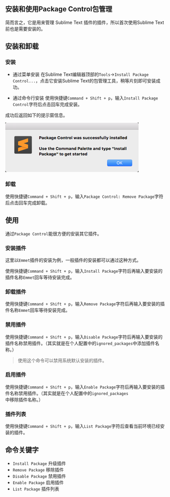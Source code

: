 ## 安装和使用Package Control包管理

简而言之，它是用来管理 Sublime Text 插件的插件，所以首次使用Sublime Text前也是需要安装的。

## 安装和卸载

### 安装

* 通过菜单安装
在Sublime Text编辑器顶部的`Tools`->`Install Package Control...`，点击它安装Sublime Text的包管理工具，稍等片刻即可安装成功。


* 通过命令行安装
使用快捷键`Command + Shift + p`，输入`Install Package Control`字符后点击回车完成安装。

成功后返回如下的提示窗信息。

![](/assets/sublime-text-3-install-success-alert.png)

### 卸载

使用快捷键`Command + Shift + p`，输入`Package Control: Remove Package`字符后点击回车完成卸载。


## 使用

通过`Package Control`能很方便的安装其它插件。

### 安装插件

这里以`Emmet`插件的安装为例，一般插件的安装都可以通过这种方式。


使用快捷键`Command + Shift + p`，输入`Install Package`字符后再输入要安装的插件名称`Emmet`回车等待安装完成。

### 卸载插件

使用快捷键`Command + Shift + p`，输入`Remove Package`字符后再输入要安装的插件名称`Emmet`回车等待安装完成。


### 禁用插件

使用快捷键`Command + Shift + p`，输入`Disable Package`字符后再输入要安装的插件名称禁用插件。（其实就是在个人配置中的`ignored_packages`中添加插件名称。）

> 使用这个命令可以禁用系统默认安装的插件。

### 启用插件

使用快捷键`Command + Shift + p`，输入`Enable Package`字符后再输入要安装的插件名称禁用插件。（其实就是在个人配置中的`ignored_packages`中移除插件名称。）


### 插件列表


使用快捷键`Command + Shift + p`，输入`List Package`字符后查看当前环境已经安装的插件。

## 命令关键字

- `Install Package` 升级插件
- `Remove Package` 移除插件
- `Disable Package` 禁用插件
- `Enable Package` 启用插件
- `List Package` 插件列表



